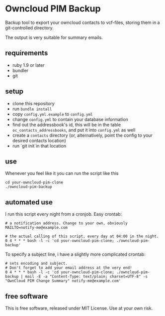 # Owncloud PIM Backup

Backup tool to export your owncloud contacts to vcf-files, storing them in a git-controlled directory.

The output is very suitable for summary emails.

## requirements

* ruby 1.9 or later
* bundler
* git

## setup

* clone this repository
* run `bundle install`
* copy `config.yml.example` to `config.yml`
* change `config.yml` to contain your database information
* find out the addressbook's id, this will be in the table `oc_contacts_addressbooks`, and put it into `config.yml` as well
* create a `contacts` directory (or, alternatively, point the config to your desired contacts location)
* run `git init´in that location

## use

Whenever you feel like it you can run the script like this

    cd your-owncloud-pim-clone
    ./owncloud-pim-backup

## automated use

I run this script every night from a cronjob. Easy crontab:

    # a notification address. Change to your own, obviously
    MAILTO=notify-me@example.com
    
    # the actual calling of this script, every day at 04:00 in the night.
    0 4 * * * bash -l -c 'cd your-owncloud-pim-clone; ./owncloud-pim-backup'

To specify a subject line, i have a slightly more complicated crontab:

    # sets encoding and subject.
    # Don't forget to add your email address at the very end!
    0 4 * * * bash -l -c 'cd your-owncloud-pim-clone; ./owncloud-pim-backup | mail -E -a "Content-Type: text/plain; charset=UTF-8" -s "OwnCloud PIM Change Summary" notify-me@example.com'

## free software

This is free software, released under MIT License. Use at your own risk.
